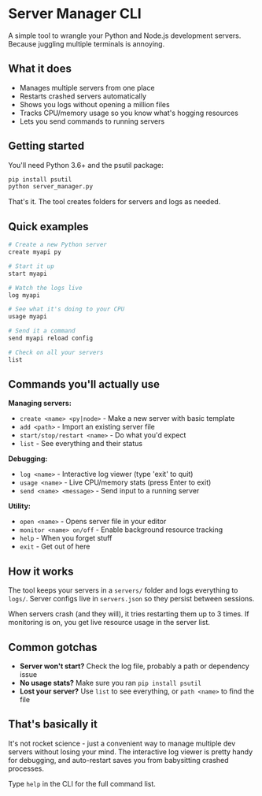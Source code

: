 # Server Manager CLI

A simple tool to wrangle your Python and Node.js development servers. Because juggling multiple terminals is annoying.

## What it does

- Manages multiple servers from one place
- Restarts crashed servers automatically 
- Shows you logs without opening a million files
- Tracks CPU/memory usage so you know what's hogging resources
- Lets you send commands to running servers

## Getting started

You'll need Python 3.6+ and the psutil package:

```bash
pip install psutil
python server_manager.py
```

That's it. The tool creates folders for servers and logs as needed.

## Quick examples

```bash
# Create a new Python server
create myapi py

# Start it up
start myapi

# Watch the logs live
log myapi

# See what it's doing to your CPU
usage myapi

# Send it a command
send myapi reload config

# Check on all your servers
list
```

## Commands you'll actually use

**Managing servers:**
- `create <name> <py|node>` - Make a new server with basic template
- `add <path>` - Import an existing server file
- `start/stop/restart <name>` - Do what you'd expect
- `list` - See everything and their status

**Debugging:**
- `log <name>` - Interactive log viewer (type 'exit' to quit)
- `usage <name>` - Live CPU/memory stats (press Enter to exit)
- `send <name> <message>` - Send input to a running server

**Utility:**
- `open <name>` - Opens server file in your editor
- `monitor <name> on/off` - Enable background resource tracking
- `help` - When you forget stuff
- `exit` - Get out of here

## How it works

The tool keeps your servers in a `servers/` folder and logs everything to `logs/`. Server configs live in `servers.json` so they persist between sessions.

When servers crash (and they will), it tries restarting them up to 3 times. If monitoring is on, you get live resource usage in the server list.

## Common gotchas

- **Server won't start?** Check the log file, probably a path or dependency issue
- **No usage stats?** Make sure you ran `pip install psutil`
- **Lost your server?** Use `list` to see everything, or `path <name>` to find the file

## That's basically it

It's not rocket science - just a convenient way to manage multiple dev servers without losing your mind. The interactive log viewer is pretty handy for debugging, and auto-restart saves you from babysitting crashed processes.

Type `help` in the CLI for the full command list.
